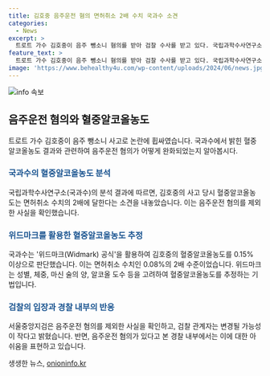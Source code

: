 ```yaml
---
title: 김호중 음주운전 혐의 면허취소 2배 수치 국과수 소견
categories:
  - News
excerpt: >
  트로트 가수 김호중이 음주 뺑소니 혐의를 받아 검찰 수사를 받고 있다. 국립과학수사연구소의 결과에 따르면 사고 당시의 혈중알코올농도가 면허취소 기준의 2배에 달한다고 밝혀졌다. 검찰은 음주운전 혐의를 제외하며 관련 자료를 충분히 검토했다고 밝혀 현재 공소장이 변경될 가능성은 작다고 전했다. 경찰은 음주운전 혐의를 인정하며 김호중을 구속하였지만, 검찰은 역추산 결과만으로 유죄를 입증하기 어렵다고 판단하여 음주운전 혐의를 제외했다. 김호중은 사고 후 17시간이 지난 뒤에 운전 사실을 인정했으며, CCTV 영상으로 음주 정황이 확인되자 음주 사실을 시인하고 구속되었다.
feature_text: >
  트로트 가수 김호중이 음주 뺑소니 혐의를 받아 검찰 수사를 받고 있다. 국립과학수사연구소의 결과에 따르면 사고 당시의 혈중알코올농도가 면허취소 기준의 2배에 달한다고 밝혀졌다. 검찰은 음주운전 혐의를 제외하며 관련 자료를 충분히 검토했다고 밝혀 현재 공소장이 변경될 가능성은 작다고 전했다. 경찰은 음주운전 혐의를 인정하며 김호중을 구속하였지만, 검찰은 역추산 결과만으로 유죄를 입증하기 어렵다고 판단하여 음주운전 혐의를 제외했다. 김호중은 사고 후 17시간이 지난 뒤에 운전 사실을 인정했으며, CCTV 영상으로 음주 정황이 확인되자 음주 사실을 시인하고 구속되었다.
image: 'https://www.behealthy4u.com/wp-content/uploads/2024/06/news.jpg'
---
```


<p><img src="https://www.behealthy4u.com/wp-content/uploads/2024/06/news.jpg" alt="info 속보" /></p>

<h2 data-ke-size="size26">음주운전 혐의와 혈중알코올농도</h2>

<p data-ke-size="size16">트로트 가수 김호중이 음주 뺑소니 사고로 논란에 휩싸였습니다. 국과수에서 밝힌 혈중알코올농도 결과와 관련하여 음주운전 혐의가 어떻게 완화되었는지 알아봅시다.</p>

<h3><b><span style="color: #1a5490;">국과수의 혈중알코올농도 분석</span></b></h3>

<p data-ke-size="size16">국립과학수사연구소(국과수)의 분석 결과에 따르면, 김호중의 사고 당시 혈중알코올농도는 면허취소 수치의 2배에 달한다는 소견을 내놓았습니다. 이는 음주운전 혐의를 제외한 사실을 확인했습니다.</p>

<h3><b><span style="color: #1a5490;">위드마크를 활용한 혈중알코올농도 추정</span></b></h3>

<p data-ke-size="size16">국과수는 '위드마크(Widmark) 공식'을 활용하여 김호중의 혈중알코올농도를 0.15% 이상으로 판단했습니다. 이는 면허취소 수치인 0.08%의 2배 수준이었습니다. 위드마크는 성별, 체중, 마신 술의 양, 알코올 도수 등을 고려하여 혈중알코올농도를 추정하는 기법입니다.</p>

<h3><b><span style="color: #1a5490;">검찰의 입장과 경찰 내부의 반응</span></b></h3>

<p data-ke-size="size16">서울중앙지검은 음주운전 혐의를 제외한 사실을 확인하고, 검찰 관계자는 변경될 가능성이 작다고 밝혔습니다. 반면, 음주운전 혐의가 있다고 본 경찰 내부에서는 이에 대한 아쉬움을 표현하고 있습니다.</p>
생생한 뉴스, <a href="https://onioninfo.kr" rel="dofollow">onioninfo.kr</a>


